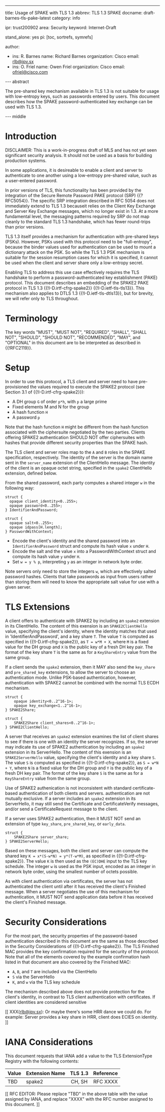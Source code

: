 ---
title: Usage of SPAKE with TLS 1.3
abbrev: TLS 1.3 SPAKE
docname: draft-barnes-tls-pake-latest
category: info

ipr: trust200902
area: Security
keyword: Internet-Draft

stand_alone: yes
pi: [toc, sortrefs, symrefs]

author:
 -  ins: R. Barnes
    name: Richard Barnes
    organization: Cisco
    email: rlb@ipv.sx
 -
    ins: O. Friel
    name: Owen Friel
    organization: Cisco
    email: ofriel@cisco.com


--- abstract

The pre-shared key mechanism available in TLS 1.3 is not suitable
for usage with low-entropy keys, such as passwords entered by users.
This document describes how the SPAKE password-authenticated key
exchange can be used with TLS 1.3.


--- middle


# Introduction

DISCLAIMER: This is a work-in-progress draft of MLS and has not yet
seen significant security analysis. It should not be used as a basis
for building production systems.

In some applications, it is desireable to enable a client and server
to authenticate to one another using a low-entropy pre-shared value,
such as a user-entered password.

In prior versions of TLS, this functionality has been provided by
the integration of the Secure Remote Password PAKE protocol (SRP)
{{?RFC5054}}.  The specific SRP integration described in RFC 5054
does not immediately extend to TLS 1.3 becauseit relies on the
Client Key Exchange and Server Key Exchange messages, which no
longer exist in 1.3.  At a more fundamental level, the messaging
patterns required by SRP do not map cleanly to the standard TLS 1.3
handshake, which has fewer round-trips than prior versions.

TLS 1.3 itself provides a mechanism for authentication with
pre-shared keys (PSKs).  However, PSKs used with this protocol need
to be "full-entropy", because the binder values used for
authentication can be used to mount a dictionary attack on the PSK.
So while the TLS 1.3 PSK mechanism is suitable for the session
resumption cases for which it is specified, it cannot be used when
the client and server share only a low-entropy secret.

Enabling TLS to address this use case effectively requires the TLS
handshake to perform a password-authenticated key establishment
(PAKE) protocol.  This document describes an embedding of the SPAKE2
PAKE protocol in TLS 1.3 {{!I-D.irtf-cfrg-spake2}}
{{!I-D.ietf-tls-tls13}}.  This mechanism also applies to DTLS 1.3
{{!I-D.ietf-tls-dtls13}}, but for brevity, we will refer only to TLS
throughout.

# Terminology

The key words "MUST", "MUST NOT", "REQUIRED", "SHALL", "SHALL NOT",
"SHOULD", "SHOULD NOT", "RECOMMENDED", "MAY", and "OPTIONAL" in this
document are to be interpreted as described in {{!RFC2119}}.

# Setup

In order to use this protocol, a TLS client and server need to have
pre-provisioned the values required to execute the SPAKE2 protocol
(see Section 3.1 of {{!I-D.irtf-cfrg-spake2}}):

* A DH group `G` of order `p*h`, with `p` a large prime
* Fixed elements M and N for the group
* A hash function `H`
* A password `p`

Note that the hash function `H` might be different from the hash
function associated with the ciphersuite negotiated by the two
parties.  Clients offering SPAKE2 authentication SHOULD NOT offer
ciphersuites with hashes that provide different security properties
than the SPAKE hash.

The TLS client and server roles map to the `A` and `B` roles in the
SPAKE specification, respectively.  The identity of the server is
the domain name sent in the `server_name` extension of the
ClientHello message.  The identity of the client is an opaque octet
string, specified in the `spake2` ClientHello extension, defined
below.

From the shared password, each party computes a shared integer `w`
in the following way:

```
struct {
  opaque client_identity<0..255>;
  opaque password<0..255>;
} IdentifierAndPassword;

struct {
  opaque salt<0..255>;
  opaque idpass[H.length];
} PasswordWithContext;
```

* Encode the client's identity and the shared password into an
  `IdentifierAndPassword` struct and compute its hash value `x` under
  `H`.
* Encode the salt and the value `x` into a PasswordWithContext
  struct and compute its hash value `y` under `H`.
* Set `w = y % p`, interpreting `y` as an integer in network byte
  order.

Note servers only need to store the integers `w`, which are
effectively salted password hashes.  Clients that take passwords as
input from users rather than storing them will need to know the
appropriate salt value for use with a given server.

# TLS Extensions

A client offers to authenticate with SPAKE2 by including an `spake2`
extension in its ClientHello.  The content of this exension is an
`SPAKE2ClientHello` value, specifying the client's identity, where
the identity matches that used in 'IdentifierAndPassword', and a
key share `T`.  The value `T` is computed as specified in
{{!I-D.irtf-cfrg-spake2}}, as `T = w*M + X`, where `M` is a fixed
value for the DH group and `X` is the public key of a fresh DH key
pair.  The format of the key share `T` is the same as for a
`KeyShareEntry` value from the same group.

If a client sends the `spake2` extension, then it MAY also send the
`key_share` and `pre_shared_key` extensions, to allow the server to
choose an authentication mode.  Unlike PSK-based authentication,
however, authentication with SPAKE2 cannot be combined with the
normal TLS ECDH mechanism.

```
struct {
    opaque identity<0..2^16-1>;
    opaque key_exchange<1..2^16-1>;
} SPAKE2Share;

struct {
    SPAKE2Share client_shares<0..2^16-1>;
} SPAKE2ClientHello;
```

A server that receives an `spake2` extension examines the list of
client shares to see if there is one with an identity the server
recognizes.  If so, the server may indicate its use of SPAKE2
authentication by including an `spake2` extension in its
ServerHello.  The content of this exension is an `SPAKE2ServerHello`
value, specifying the client's identity and a key share `S`.  The
value `S` is computed as specified in {{!I-D.irtf-cfrg-spake2}}, as
`S = w*N + Y`, where `N` is a fixed value for the DH group and `Y`
is the public key of a fresh DH key pair.  The format of the key
share `S` is the same as for a `KeyShareEntry` value from the same
group.

Use of SPAKE2 authenication is not inconsistent with standard
certificate-based authentication of both clients and servers.
authentication are not mutually exclusive. If a server includes an
`spake2` extension in its ServerHello, it may still send the
Certificate and CertificateVerify messages, and/or send a
CertificateRequest message to the client.

If a server uses SPAKE2 authentication, then it MUST NOT send an
extension of type `key_share`, `pre_shared_key`, or `early_data`.

```
struct {
    SPAKE2Share server_share;
} SPAKE2ServerHello;
```

Based on these messages, both the client and server can compute the
shared key `K = x*(S-w*N) = y*(T-w*M)`, as specified in
{{!I-D.irtf-cfrg-spake2}}.  The value `K` is then used as the
`(EC)DHE` input to the TLS key schedule.  The integer `w` is used as
the PSK input, encoded as an integer in network byte order, using
the smallest number of octets possible.

As with client authentication via certificates, the server has not
authenticated the client until after it has received the client's
Finished message.  When a server negotiates the use of this
mechanism for authentication, it MUST NOT send application data
before it has received the client's Finished message.

# Security Considerations

For the most part, the security properties of the password-based
authentication described in this document are the same as those
described in the Security Considerations of
{{!I-D.irtf-cfrg-spake2}}.  The TLS Finished MAC provides the key
confirmation required for the security of the protocol.  Note that
all of the elements covered by the example confirmation hash listed
in that document are also covered by the Finished MAC:

* `A`, `B`, and `T` are included via the ClientHello
* `S` via the ServerHello
* `K`, and `w` via the TLS key schedule

The mechanism described above does not provide protection for the
client's identity, in contrast to TLS client authentication with
certificates.  If client identities are considered sensitive

[[ XXX(rlb@ipv.sx): Or maybe there's some HRR dance we could do.
For example: Server provides a key share in HRR, client does ECIES
on identity. ]]


# IANA Considerations

This document requests that IANA add a value to the TLS
ExtensionType Registry with the following contents:

| Value | Extension Name | TLS 1.3 | Reference |
|:------|:---------------|:-------:|:---------:|
| TBD   | spake2         | CH, SH  | RFC XXXX  |

[[ RFC EDITOR: Please replace "TBD" in the above table with the
value assigned by IANA, and replace "XXXX" with the RFC number
assigned to this document. ]]
